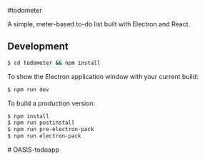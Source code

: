 #todometer

A simple, meter-based to-do list built with Electron and React.

## Development

```bash
$ cd todometer && npm install
```

To show the Electron application window with your current build:

```bash
$ npm run dev
```

To build a production version:

```bash
$ npm install
$ npm run postinstall
$ npm run pre-electron-pack
$ npm run electron-pack
```
#   O A S I S - t o d o a p p 
 
 
